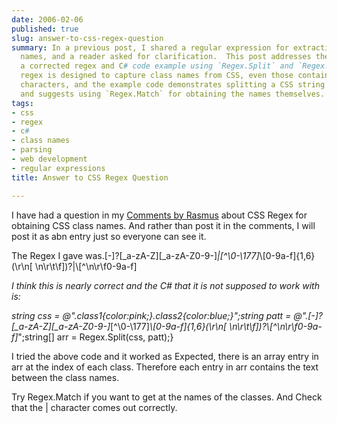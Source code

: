 ```yaml
---
date: 2006-02-06
published: true
slug: answer-to-css-regex-question
summary: In a previous post, I shared a regular expression for extracting CSS class
  names, and a reader asked for clarification.  This post addresses the question with
  a corrected regex and C# code example using `Regex.Split` and `Regex.Match`. The
  regex is designed to capture class names from CSS, even those containing escaped
  characters, and the example code demonstrates splitting a CSS string by class names
  and suggests using `Regex.Match` for obtaining the names themselves.
tags:
- css
- regex
- c#
- class names
- parsing
- web development
- regular expressions
title: Answer to CSS Regex Question

---
```

I have had a question in my <a href="http://www.kinlan.co.uk/2006/02/regex-to-get-class-names-from-css-20.html#c113916701172912826">Comments by Rasmus</a> about CSS Regex for obtaining CSS class names. And rather than post it in the comments, I will post it as abn entry just so everyone can see it.<p />The Regex I gave was\.[-]?[_a-zA-Z][_a-zA-Z0-9-]*|[^\0-\177]*\\[0-9a-f]{1,6}(\r\n[ \n\r\t\f])?|\\[^\n\r\f0-9a-f]*<p />I think this is nearly correct and the C# that it is not supposed to work with is:<p />string css = @".class1{color:pink;}.class2{color:blue;}";string patt = @"\.[-]?[_a-zA-Z][_a-zA-Z0-9-]*[^\0-\177]*\\[0-9a-f]{1,6}(\r\n[ \n\r\t\f])?\\[^\n\r\f0-9a-f]*";string[] arr = Regex.Split(css, patt);}<p />I tried the above code and it worked as Expected, there is an array entry in arr at the index of each class. Therefore each entry in arr contains the text between the class names.<p />Try Regex.Match if you want to get at the names of the classes.  And Check that the | character comes out correctly.<p />

